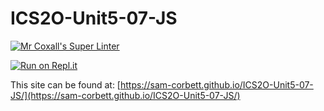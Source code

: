 # ICS2O-Unit5-07-JS

[![Mr Coxall's Super Linter](https://github.com/sam-corbett/ICS2O-Unit5-07-JS/workflows/Mr%20Coxall's%20Super%20Linter/badge.svg)](https://github.com/sam-corbett/ICS2O-Unit5-07-JS/actions)

[![Run on Repl.it](https://repl.it/badge/github/sam-corbett/ICS2O-Unit5-07-JS)](https://repl.it/github/sam-corbett/ICS2O-Unit5-07-JS)

This site can be found at: [https://sam-corbett.github.io/ICS2O-Unit5-07-JS/](https://sam-corbett.github.io/ICS2O-Unit5-07-JS/)
